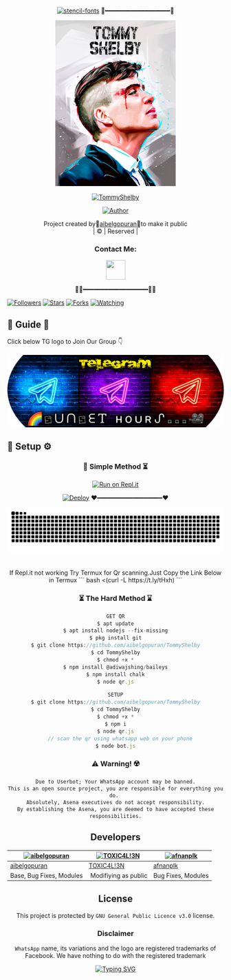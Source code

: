 <p align="center">
<a href="https://github.com/aibelgopuran"><img src="https://fontmeme.com/permalink/211016/377e5100da6ea6d1b1644db7cf67d886.png" alt="stencil-fonts" border="0"></a>
🙂━━━━━━━━━━━━━━━━━━🙂

<div align="center">
  <img border-radius: 15px src="tshelby.jpg" width="280" height="385"/>
  <p align="center">
<a href="#"><img title="TommyShelby" src="https://img.shields.io/badge/TOMMY%20SHELBY-blueviolet?style=for-the-badge"></a>
</p>
  <p align="center">
<a href="https://github.com/aibelgopuran"><img title="Author" src="https://img.shields.io/badge/AUTHOR-AIBEL-brightgreen?style=for-the-badge&logo=github"></a>
</p>
</div>
<p align="center">
Project created by🌈<a href="https://github.com/aibelgopuran">aibelgopuran</a>💫to make it public
    <br>
       | © |
        Reserved |
    <br>
</p>
<h3 align="center">Contact Me:</h3>
<p align="center">
<a href="https://www.instagram.com/_. aib3l._/" target="blank"><img align="center" src="https://cdn.jsdelivr.net/npm/simple-icons@3.0.1/icons/instagram.svg" height="45" width="45" /></a>
<p align="center">
✌🏻━━━━━━━━━━━━━━━━━━✌🏻
</p>

  <p align="center">
  <a href="https://github.com/aibelgopuran/TommyShelby">
    
<a href="https://github.com/aibelgopuran/TommyShelby/followers"><img title="Followers" src="https://img.shields.io/github/followers/aibelgopuran?color=blue&style=flat-square"></a>
<a href="https://github.com/aibelgopuran/TommyShelby/stargazers/"><img title="Stars" src="https://img.shields.io/github/stars/aibelgopuran/TommyShelby?color=blue&style=flat-square"></a>
<a href="https://github.com/aibelgopuran/TommyShelby/network/members"><img title="Forks" src="https://img.shields.io/github/forks/aibelgopuran/TommyShelby?color=blue&style=flat-square"></a>
<a href="https://github.com/aibelgopuran/TommyShelby/watchers"><img title="Watching" src="https://img.shields.io/github/watchers/aibelgopuran/TommyShelby?label=Watchers&color=blue&style=flat-square"></a>
</p>

## 📢 Guide 💝
Click below TG logo to Join Our Group 👇
    <br>
<br>
  [![join](tele.png)](https://t.me/SUNsetHrsG)
  <div align="center">

  </div>
    
## 🔗 Setup ⚙️
<div align="center">

  ### 🧮 Simple Method ⏳️


[![Run on Repl.it](https://www.linkpicture.com/q/Untitled-3_10.jpg)](https://replit.com/@Farhandqz/JulieMwol)
  
[![Deploy](https://www.linkpicture.com/q/heroku.jpg)](https://heroku.com/deploy?template=https://github.com/aibelgopuran/TommyShelby)
♥━━━━━━━━━━━━━━━━━━♥
<div align="center">

 [![Run on Repl.it](https://github.com/Platane/snk/raw/output/github-contribution-grid-snake.svg)](https://www.instagram.com/aibel_gopuran/)
 
 <div align="center">

   </div>
<br >
If Repl.it not working Try Termux for Qr scanning.Just Copy the Link Below in Termux
```
bash <(curl -L https://t.ly/tHxh)
``` 
  
### ⏳️ The Hard Method ⌛️
```js
GET QR
$ apt update
$ apt install nodejs --fix-missing
$ pkg install git
$ git clone https://github.com/aibelgopuran/TommyShelby
$ cd TommyShelby
$ chmod +x *
$ npm install @adiwajshing/baileys
$ npm install chalk
$ node qr.js
```
      
```js
SETUP
$ git clone https://github.com/aibelgopuran/TommyShelby
$ cd TommyShelby
$ chmod +x *
$ npm i
$ node qr.js
   // scan the qr using whatsapp web on your phone
$ node bot.js
```


### ⚠️ Warning! ☢️
```
Due to Userbot; Your WhatsApp account may be banned.
This is an open source project, you are responsible for everything you do. 
Absolutely, Asena executives do not accept responsibility.
By establishing the Asena, you are deemed to have accepted these responsibilities.
```

## Developers
  <div align="center">
    
  [![aibelgopuran](https://github.com/aibelgopuran.png?size=100)](https://github.com/aibelgopuran) |  [![TOXIC4L!3N](https://github.com/Alien-alfa.png?size=100)](https://github.com/AI-VIKI) | [![afnanplk](https://github.com/afnanplk.png?size=100)](https://github.com/afnanplk) 
----|----|----
[aibelgopuran](https://github.com/aibelgopuran)  | [TOXIC4L!3N](https://github.com/AI-VIKI) | [afnanplk](https://github.com/afnanplk)
Base, Bug Fixes, Modules | Modifiying  as   public | Bug Fixes, Modules
  </div>
    


## License
This project is protected by `GNU General Public Licence v3.0` license.

### Disclaimer
`WhatsApp` name, its variations and the logo are registered trademarks of Facebook. We have nothing to do with the registered trademark

<div align="center">

[![Typing SVG](https://readme-typing-svg.herokuapp.com?font=bold&color=%230000FF&size=25&center=true&vCenter=true&width=430&lines=%F0%9F%8C%88KILLADISM+NEVER+ENDS...%E2%9A%A1%EF%B8%8F)](https://github.com/aibelgopuran)
